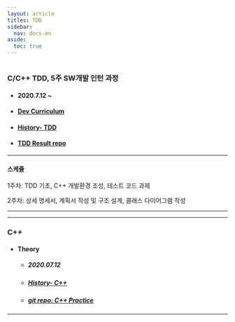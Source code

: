 ```yaml
---
layout: article
titles: TDD
sidebar:
  nav: docs-en
aside:
  toc: true
---
```


<img class="image image--xl" src=""/>

### C/C++ TDD, 5주 SW개발 인턴 과정
+ #### 2020.7.12 ~

+ #### [Dev Curriculum](https://comento.kr/edu/schedule/1355)

+ #### [History- TDD](https://dongsub-joung.github.io/archive.html?tag=TDD)

+ #### [TDD Result repo](https://github.com/dongsub-joung/TDD)



---

#### 스케쥴

1주차: TDD 기초, C++ 개발환경 조성, 테스트 코드 과제

2주차: 상세 명세서, 계획서 작성 및 구조 설계, 클래스 다이어그램 작성

  

---

---

### C++

+ #### Theory
  
  + ##### 2020.07.12
  
  + ##### [History- C++](https://dongsub-joung.github.io/archive.html?tag=cpp)
  
  + ##### [git repo:  C++ Practice](https://github.com/dongsub-joung/CPP_Practice)



---